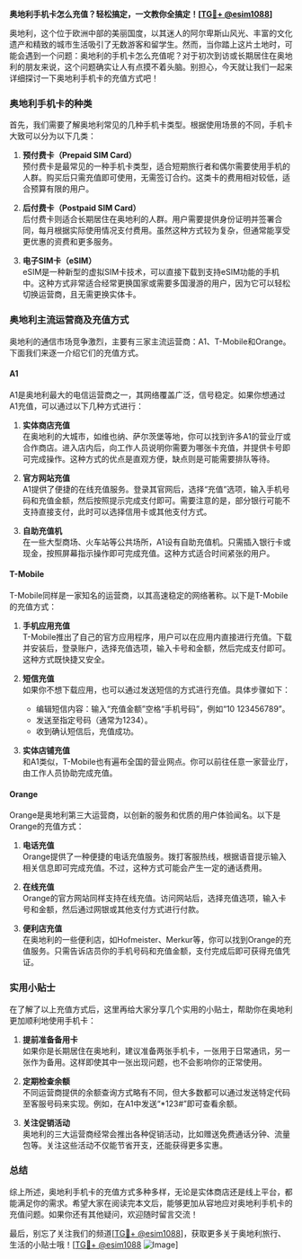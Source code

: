 **奥地利手机卡怎么充值？轻松搞定，一文教你全搞定！[[TG💪+ @esim1088](https://t.me/s/esim1088)]**

奥地利，这个位于欧洲中部的美丽国度，以其迷人的阿尔卑斯山风光、丰富的文化遗产和精致的城市生活吸引了无数游客和留学生。然而，当你踏上这片土地时，可能会遇到一个问题：奥地利的手机卡怎么充值呢？对于初次到访或长期居住在奥地利的朋友来说，这个问题确实让人有点摸不着头脑。别担心，今天就让我们一起来详细探讨一下奥地利手机卡的充值方式吧！

### 奥地利手机卡的种类

首先，我们需要了解奥地利常见的几种手机卡类型。根据使用场景的不同，手机卡大致可以分为以下几类：

1. **预付费卡（Prepaid SIM Card）**  
   预付费卡是最常见的一种手机卡类型，适合短期旅行者和偶尔需要使用手机的人群。购买后只需充值即可使用，无需签订合约。这类卡的费用相对较低，适合预算有限的用户。

2. **后付费卡（Postpaid SIM Card）**  
   后付费卡则适合长期居住在奥地利的人群。用户需要提供身份证明并签署合同，每月根据实际使用情况支付费用。虽然这种方式较为复杂，但通常能享受更优惠的资费和更多服务。

3. **电子SIM卡（eSIM）**  
   eSIM是一种新型的虚拟SIM卡技术，可以直接下载到支持eSIM功能的手机中。这种方式非常适合经常更换国家或需要多国漫游的用户，因为它可以轻松切换运营商，且无需更换实体卡。

### 奥地利主流运营商及充值方式

奥地利的通信市场竞争激烈，主要有三家主流运营商：A1、T-Mobile和Orange。下面我们来逐一介绍它们的充值方式。

#### A1

A1是奥地利最大的电信运营商之一，其网络覆盖广泛，信号稳定。如果你想通过A1充值，可以通过以下几种方式进行：

1. **实体商店充值**  
   在奥地利的大城市，如维也纳、萨尔茨堡等地，你可以找到许多A1的营业厅或合作商店。进入店内后，向工作人员说明你需要为哪张卡充值，并提供卡号即可完成操作。这种方式的优点是直观方便，缺点则是可能需要排队等待。

2. **官方网站充值**  
   A1提供了便捷的在线充值服务。登录其官网后，选择“充值”选项，输入手机号码和充值金额，然后按照提示完成支付即可。需要注意的是，部分银行可能不支持直接支付，此时可以选择信用卡或其他支付方式。

3. **自助充值机**  
   在一些大型商场、火车站等公共场所，A1设有自助充值机。只需插入银行卡或现金，按照屏幕指示操作即可完成充值。这种方式适合时间紧张的用户。

#### T-Mobile

T-Mobile同样是一家知名的运营商，以其高速稳定的网络著称。以下是T-Mobile的充值方式：

1. **手机应用充值**  
   T-Mobile推出了自己的官方应用程序，用户可以在应用内直接进行充值。下载并安装后，登录账户，选择充值选项，输入卡号和金额，然后完成支付即可。这种方式既快捷又安全。

2. **短信充值**  
   如果你不想下载应用，也可以通过发送短信的方式进行充值。具体步骤如下：
   - 编辑短信内容：输入“充值金额”空格“手机号码”，例如“10 123456789”。
   - 发送至指定号码（通常为1234）。
   - 收到确认短信后，充值成功。

3. **实体店铺充值**  
   和A1类似，T-Mobile也有遍布全国的营业网点。你可以前往任意一家营业厅，由工作人员协助完成充值。

#### Orange

Orange是奥地利第三大运营商，以创新的服务和优质的用户体验闻名。以下是Orange的充值方式：

1. **电话充值**  
   Orange提供了一种便捷的电话充值服务。拨打客服热线，根据语音提示输入相关信息即可完成充值。不过，这种方式可能会产生一定的通话费用。

2. **在线充值**  
   Orange的官方网站同样支持在线充值。访问网站后，选择充值选项，输入卡号和金额，然后通过网银或其他支付方式进行付款。

3. **便利店充值**  
   在奥地利的一些便利店，如Hofmeister、Merkur等，你可以找到Orange的充值服务。只需告诉店员你的手机号码和充值金额，支付完成后即可获得充值凭证。

### 实用小贴士

在了解了以上充值方式后，这里再给大家分享几个实用的小贴士，帮助你在奥地利更加顺利地使用手机卡：

1. **提前准备备用卡**  
   如果你是长期居住在奥地利，建议准备两张手机卡，一张用于日常通讯，另一张作为备用。这样即使其中一张出现问题，也不会影响你的正常使用。

2. **定期检查余额**  
   不同运营商提供的余额查询方式略有不同，但大多数都可以通过发送特定代码至客服号码来实现。例如，在A1中发送“*123#”即可查看余额。

3. **关注促销活动**  
   奥地利的三大运营商经常会推出各种促销活动，比如赠送免费通话分钟、流量包等。关注这些活动不仅能节省开支，还能获得更多实惠。

### 总结

综上所述，奥地利手机卡的充值方式多种多样，无论是实体商店还是线上平台，都能满足你的需求。希望大家在阅读完本文后，能够更加从容地应对奥地利手机卡的充值问题。如果你还有其他疑问，欢迎随时留言交流！

最后，别忘了关注我们的频道[[TG💪+ @esim1088](https://t.me/s/esim1088)]，获取更多关于奥地利旅行、生活的小贴士哦！[[TG💪+ @esim1088](https://t.me/s/esim1088) ![Image](https://i.postimg.cc/4NQfJmqS/Snipaste-2025-05-13-00-14-12.png)]